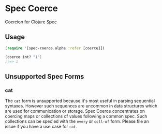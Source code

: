 # Spec Coerce

Coercion for Clojure Spec

## Usage

```clojure
(require '[spec-coerce.alpha :refer [coerce]])

(coerce int? "1")
;;=> 1
```

## Unsupported Spec Forms

### cat

The `cat` form is unsupported because it's most useful in parsing sequential syntaxes. However such sequences are uncommon in data structures which are used for communication or storage. Spec Coerce concentrates on coercing maps or collections of values following a common spec. Such collections can be spec'ed with the `every` or `coll-of` form. Please file an issue if you have a use case for `cat`.
